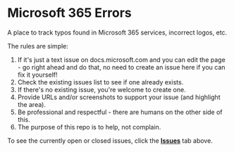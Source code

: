 # Microsoft 365 Errors
A place to track typos found in Microsoft 365 services, incorrect logos, etc.

The rules are simple:
1. If it's just a text issue on docs.microsoft.com and you can edit the page - go right ahead and do that, no need to create an issue here if you can fix it yourself!
2. Check the existing issues list to see if one already exists.
3. If there's no existing issue, you're welcome to create one.
4. Provide URLs and/or screenshots to support your issue (and highlight the area).
5. Be professional and respectful - there are humans on the other side of this.
6. The purpose of this repo is to help, not complain.


To see the currently open or closed issues, click the [**Issues**](https://github.com/loryanstrant/M365typos/issues) tab above.
